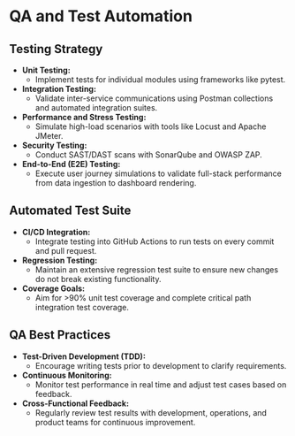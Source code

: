 # QA and Test Automation

## Testing Strategy
- **Unit Testing:**  
  - Implement tests for individual modules using frameworks like pytest.
- **Integration Testing:**  
  - Validate inter-service communications using Postman collections and automated integration suites.
- **Performance and Stress Testing:**  
  - Simulate high-load scenarios with tools like Locust and Apache JMeter.
- **Security Testing:**  
  - Conduct SAST/DAST scans with SonarQube and OWASP ZAP.
- **End-to-End (E2E) Testing:**  
  - Execute user journey simulations to validate full-stack performance from data ingestion to dashboard rendering.

## Automated Test Suite
- **CI/CD Integration:**  
  - Integrate testing into GitHub Actions to run tests on every commit and pull request.
- **Regression Testing:**  
  - Maintain an extensive regression test suite to ensure new changes do not break existing functionality.
- **Coverage Goals:**  
  - Aim for >90% unit test coverage and complete critical path integration test coverage.

## QA Best Practices
- **Test-Driven Development (TDD):**  
  - Encourage writing tests prior to development to clarify requirements.
- **Continuous Monitoring:**  
  - Monitor test performance in real time and adjust test cases based on feedback.
- **Cross-Functional Feedback:**  
  - Regularly review test results with development, operations, and product teams for continuous improvement.

